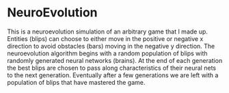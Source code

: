 # NeuroEvolution
This is a neuroevolution simulation of an arbitrary game that I made up. Entities (blips) can choose to either move in the positive or negative x direction to avoid obstacles (bars) moving in the negative y direction. The neuroevolution algorithm begins with a random population of blips with randomly generated neural networks (brains). At the end of each generation the best blips are chosen to pass along characteristics of their neural nets to the next generation. Eventually after a few generations we are left with a population of blips that have mastered the game. 
